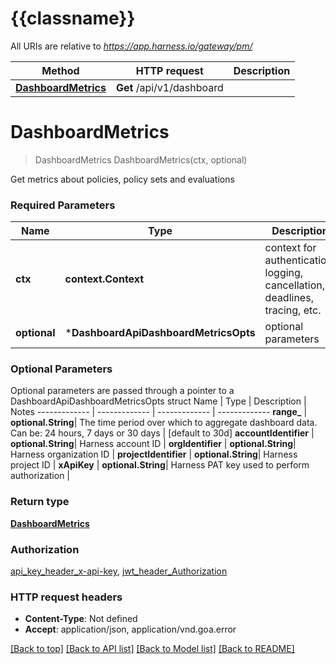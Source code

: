# {{classname}}

All URIs are relative to *https://app.harness.io/gateway/pm/*

Method | HTTP request | Description
------------- | ------------- | -------------
[**DashboardMetrics**](DashboardApi.md#DashboardMetrics) | **Get** /api/v1/dashboard | 

# **DashboardMetrics**
> DashboardMetrics DashboardMetrics(ctx, optional)


Get metrics about policies, policy sets and evaluations

### Required Parameters

Name | Type | Description  | Notes
------------- | ------------- | ------------- | -------------
 **ctx** | **context.Context** | context for authentication, logging, cancellation, deadlines, tracing, etc.
 **optional** | ***DashboardApiDashboardMetricsOpts** | optional parameters | nil if no parameters

### Optional Parameters
Optional parameters are passed through a pointer to a DashboardApiDashboardMetricsOpts struct
Name | Type | Description  | Notes
------------- | ------------- | ------------- | -------------
 **range_** | **optional.String**| The time period over which to aggregate dashboard data. Can be: 24 hours, 7 days or 30 days | [default to 30d]
 **accountIdentifier** | **optional.String**| Harness account ID | 
 **orgIdentifier** | **optional.String**| Harness organization ID | 
 **projectIdentifier** | **optional.String**| Harness project ID | 
 **xApiKey** | **optional.String**| Harness PAT key used to perform authorization | 

### Return type

[**DashboardMetrics**](DashboardMetrics.md)

### Authorization

[api_key_header_x-api-key](../README.md#api_key_header_x-api-key), [jwt_header_Authorization](../README.md#jwt_header_Authorization)

### HTTP request headers

 - **Content-Type**: Not defined
 - **Accept**: application/json, application/vnd.goa.error

[[Back to top]](#) [[Back to API list]](../README.md#documentation-for-api-endpoints) [[Back to Model list]](../README.md#documentation-for-models) [[Back to README]](../README.md)

